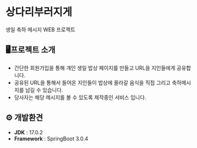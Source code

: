 # 상다리부러지게 
생일 축하 메시지 WEB 프로젝트

## 🖥프로젝트 소개
- 간단한 회원가입을 통해 개인 생일 밥상 페이지를 만들고 URL을 지인들에게 공유합니다.
- 공유된 URL을 통해서 들어온 지인들이 밥상에 올라갈 음식을 직접 그리고 축하메시지를 남길 수 있습니다.
- 당사자는 해당 메시지를 볼 수 있도록 제작중인 서비스 입니다.

## ⚙ 개발환견
- **JDK** : 17.0.2
- **Framework** : SpringBoot 3.0.4
